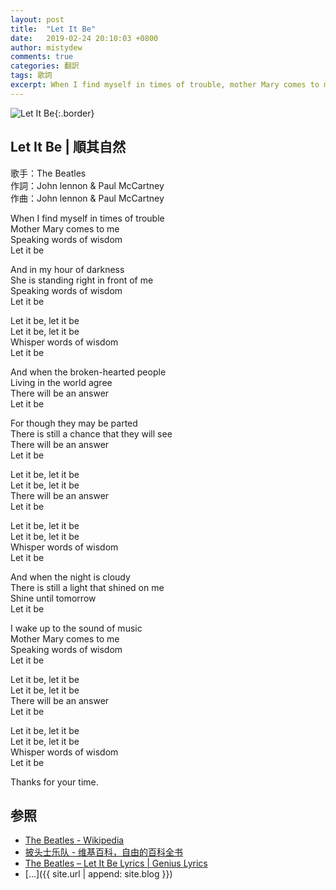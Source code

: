 ```yaml
---
layout: post
title:  "Let It Be"
date:   2019-02-24 20:10:03 +0800
author: mistydew
comments: true
categories: 翻訳
tags: 歌詞
excerpt: When I find myself in times of trouble, mother Mary comes to me, speaking words of wisdom, Let it be.
---
```

![Let It Be](https://raw.githubusercontent.com/mistydew/misc/master/cover/Let%20It%20Be.jpg){:.border}

## Let It Be | 順其自然

歌手：The Beatles<br>
作詞：John lennon & Paul McCartney<br>
作曲：John lennon & Paul McCartney

When I find myself in times of trouble<br>
Mother Mary comes to me<br>
Speaking words of wisdom<br>
Let it be

And in my hour of darkness<br>
She is standing right in front of me<br>
Speaking words of wisdom<br>
Let it be

Let it be, let it be<br>
Let it be, let it be<br>
Whisper words of wisdom<br>
Let it be

And when the broken-hearted people<br>
Living in the world agree<br>
There will be an answer<br>
Let it be

For though they may be parted<br>
There is still a chance that they will see<br>
There will be an answer<br>
Let it be

Let it be, let it be<br>
Let it be, let it be<br>
There will be an answer<br>
Let it be

Let it be, let it be<br>
Let it be, let it be<br>
Whisper words of wisdom<br>
Let it be

And when the night is cloudy<br>
There is still a light that shined on me<br>
Shine until tomorrow<br>
Let it be

I wake up to the sound of music<br>
Mother Mary comes to me<br>
Speaking words of wisdom<br>
Let it be

Let it be, let it be<br>
Let it be, let it be<br>
There will be an answer<br>
Let it be

Let it be, let it be<br>
Let it be, let it be<br>
Whisper words of wisdom<br>
Let it be

Thanks for your time.

## 参照
* [The Beatles - Wikipedia](https://en.wikipedia.org/wiki/The_Beatles)
* [披头士乐队 - 维基百科，自由的百科全书](https://zh.wikipedia.org/wiki/披頭四樂隊)
* [The Beatles – Let It Be Lyrics | Genius Lyrics](https://genius.com/The-beatles-let-it-be-lyrics)
* [...]({{ site.url | append: site.blog }})
